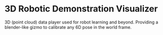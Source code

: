 # 3D Robotic Demonstration Visualizer

3D (point cloud) data player used for robot learning and beyond. Providing a blender-like gizmo to calibrate any 6D pose in the world frame.